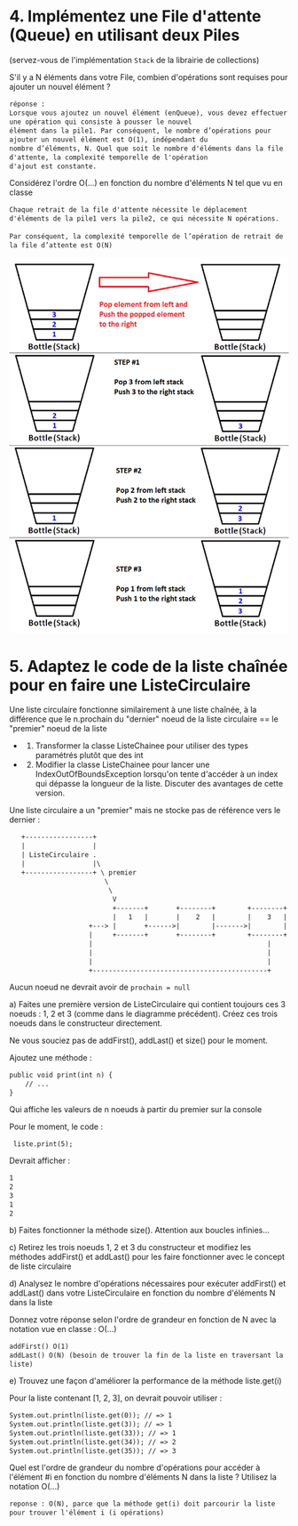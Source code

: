 # 4. Implémentez une File d'attente (Queue) en utilisant deux Piles
   (servez-vous de l'implémentation `Stack` de la librairie de
   collections)

S'il y a N éléments dans votre File, combien d'opérations sont
requises pour ajouter un nouvel élément ?

```text
réponse : 
Lorsque vous ajoutez un nouvel élément (enQueue), vous devez effectuer une opération qui consiste à pousser le nouvel 
élément dans la pile1. Par conséquent, le nombre d’opérations pour ajouter un nouvel élément est O(1), indépendant du 
nombre d’éléments, N. Quel que soit le nombre d'éléments dans la file d'attente, la complexité temporelle de l'opération 
d'ajout est constante.
```

Considérez l'ordre O(...) en fonction du nombre d'éléments N tel que
vu en classe

```text
Chaque retrait de la file d'attente nécessite le déplacement d'éléments de la pile1 vers la pile2, ce qui nécessite N opérations.

Par conséquent, la complexité temporelle de l’opération de retrait de la file d’attente est O(N)
```
![img.png](img.png)

# 5. Adaptez le code de la liste chaînée pour en faire une ListeCirculaire

Une liste circulaire fonctionne similairement à une liste chaînée, à
la différence que le n.prochain du "dernier" noeud de la liste
circulaire == le "premier" noeud de la liste

* 1. Transformer la classe ListeChainee pour utiliser des types paramétrés plutôt que des int

* 2. Modifier la classe ListeChainee pour lancer une IndexOutOfBoundsException lorsqu'on tente d'accéder à un index qui dépasse la longueur de la liste. Discuter des avantages de cette version.


Une liste circulaire a un "premier" mais ne stocke pas de référence
vers le dernier :


       +-----------------+
       |                 |
       | ListeCirculaire .
       |                 |\
       +-----------------+ \ premier
                            \
                             \
                              V
                              +-------+       +--------+        +--------+
                              |   1   |       |    2   |        |    3   |
                        +---> |       +------>|        |------->|        |
                        |     +-------+       +--------+        +--------+
                        |                                            |
                        |                                            |
                        |                                            |
                        +--------------------------------------------+

Aucun noeud ne devrait avoir de `prochain = null`

a) Faites une première version de ListeCirculaire qui contient
   toujours ces 3 noeuds : 1, 2 et 3 (comme dans le diagramme
   précédent). Créez ces trois noeuds dans le constructeur
   directement.

Ne vous souciez pas de addFirst(), addLast() et size() pour le moment.


Ajoutez une méthode :

    public void print(int n) {
        // ...
    }

Qui affiche les valeurs de n noeuds à partir du premier sur la console

Pour le moment, le code :

     liste.print(5);

Devrait afficher :

    1
    2
    3
    1
    2


b) Faites fonctionner la méthode size(). Attention aux boucles
infinies...


c) Retirez les trois noeuds 1, 2 et 3 du constructeur et modifiez les
   méthodes addFirst() et addLast() pour les faire fonctionner avec le
   concept de liste circulaire


d) Analysez le nombre d'opérations nécessaires pour exécuter
   addFirst() et addLast() dans votre ListeCirculaire en fonction du
   nombre d'éléments N dans la liste

Donnez votre réponse selon l'ordre de grandeur en fonction de N avec
la notation vue en classe : O(...)
```text
addFirst() O(1)
addLast() O(N) (besoin de trouver la fin de la liste en traversant la liste)
```


e) Trouvez une façon d'améliorer la performance de la méthode
   liste.get(i)

Pour la liste contenant [1, 2, 3], on devrait pouvoir utiliser :

    System.out.println(liste.get(0)); // => 1
    System.out.println(liste.get(3)); // => 1
    System.out.println(liste.get(33)); // => 1
    System.out.println(liste.get(34)); // => 2
    System.out.println(liste.get(35)); // => 3


Quel est l'ordre de grandeur du nombre d'opérations pour accéder à
l'élément #i en fonction du nombre d'éléments N dans la liste ?
Utilisez la notation O(...)

```
reponse : O(N), parce que la méthode get(i) doit parcourir la liste pour trouver l'élément i (i opérations)
```
